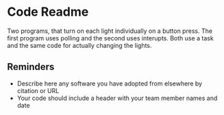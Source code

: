 # Code Readme

Two programs, that turn on each light individually on a button press. The first program uses polling and the second uses interupts. Both use a task and the same code for actually changing the lights.

## Reminders
- Describe here any software you have adopted from elsewhere by citation or URL
- Your code should include a header with your team member names and date
